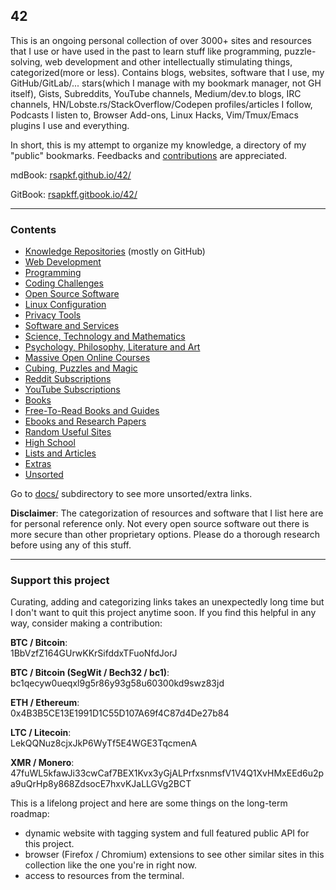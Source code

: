 ## 42

This is an ongoing personal collection of over 3000+ sites and resources that I use or have used in the past to learn stuff like programming, puzzle-solving, web development and other intellectually stimulating things, categorized(more or less). Contains blogs, websites, software that I use, my GitHub/GitLab/... stars(which I manage with my bookmark manager, not GH itself), Gists, Subreddits, YouTube channels, Medium/dev.to blogs, IRC channels, HN/Lobste.rs/StackOverflow/Codepen profiles/articles I follow, Podcasts I listen to, Browser Add-ons, Linux Hacks, Vim/Tmux/Emacs plugins I use and everything.

In short, this is my attempt to organize my knowledge, a directory of my "public" bookmarks. Feedbacks and [contributions](CONTRIBUTING.md) are appreciated.

mdBook: [rsapkf.github.io/42/](https://rsapkf.github.io/42/)

GitBook: [rsapkff.gitbook.io/42/](https://rsapkff.gitbook.io/42/)

---

### Contents

- [Knowledge Repositories](docs/knowledge-repositories.md) (mostly on GitHub)
- [Web Development](docs/web-development.md)
- [Programming](docs/programming.md)
- [Coding Challenges](docs/coding-challenges.md)
- [Open Source Software](docs/open-source-software.md)
- [Linux Configuration](docs/linux-configuration.md)
- [Privacy Tools](docs/privacy-tools.md)
- [Software and Services](docs/software-and-services.md)
- [Science, Technology and Mathematics](docs/science-technology-and-mathematics.md)
- [Psychology, Philosophy, Literature and Art](docs/psychology-philosophy-literature-and-art.md)
- [Massive Open Online Courses](docs/moocs-and-courses.md)
- [Cubing, Puzzles and Magic](docs/cubing-puzzles-and-magic.md)
- [Reddit Subscriptions](docs/reddit.md)
- [YouTube Subscriptions](docs/youtube.md)
- [Books](docs/books.md)
- [Free-To-Read Books and Guides](docs/free-to-read-books-and-guides.md)
- [Ebooks and Research Papers](docs/ebooks-and-research-papers.md)
- [Random Useful Sites](docs/random-useful-sites.md)
- [High School](docs/high-school.md)
- [Lists and Articles](docs/lists-and-articles.md)
- [Extras](docs/extras.md)
- [Unsorted](docs/unsorted.md)

Go to [docs/](https://github.com/rsapkf/42/blob/master/docs) subdirectory to see more unsorted/extra links.

**Disclaimer**: The categorization of resources and software that I list here are for personal reference only. Not every open source software out there is more secure than other proprietary options. Please do a thorough research before using any of this stuff.

---

### Support this project

Curating, adding and categorizing links takes an unexpectedly long time but I don't want to quit this project anytime soon. If you find this helpful in any way, consider making a contribution:

**BTC / Bitcoin**:<br>
1BbVzfZ164GUrwKKrSifddxTFuoNfdJorJ

**BTC / Bitcoin (SegWit / Bech32 / bc1)**:<br>
bc1qecyw0ueqxl9g5r86y93g58u60300kd9swz83jd

**ETH / Ethereum**:<br>
0x4B3B5CE13E1991D1C55D107A69f4C87d4De27b84

**LTC / Litecoin**:<br>
LekQQNuz8cjxJkP6WyTf5E4WGE3TqcmenA

**XMR / Monero**:<br>
47fuWL5kfawJi33cwCaf7BEX1Kvx3yGjALPrfxsnmsfV1V4Q1XvHMxEEd6u2pa9uQrHp8y868ZdsocE7hxvKJaLLGVg2BCT

This is a lifelong project and here are some things on the long-term roadmap:

- dynamic website with tagging system and full featured public API for this project.
- browser (Firefox / Chromium) extensions to see other similar sites in this collection like the one you're in right now.
- access to resources from the terminal.
